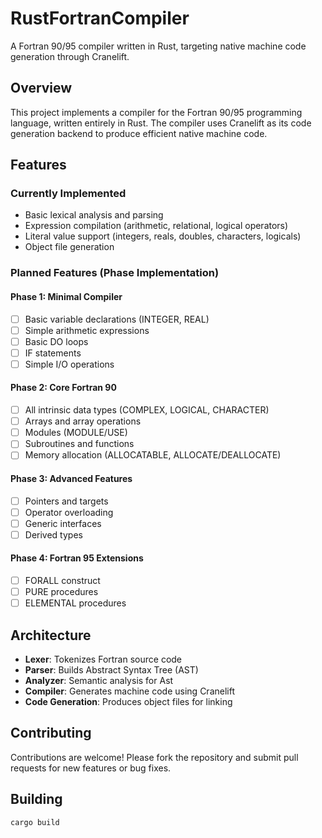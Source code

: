 # RustFortranCompiler

A Fortran 90/95 compiler written in Rust, targeting native machine code generation through Cranelift.

## Overview

This project implements a compiler for the Fortran 90/95 programming language, written entirely in Rust. The compiler uses Cranelift as its code generation backend to produce efficient native machine code.

## Features

### Currently Implemented
- Basic lexical analysis and parsing
- Expression compilation (arithmetic, relational, logical operators)
- Literal value support (integers, reals, doubles, characters, logicals)
- Object file generation

### Planned Features (Phase Implementation)

#### Phase 1: Minimal Compiler
- [ ] Basic variable declarations (INTEGER, REAL)
- [ ] Simple arithmetic expressions
- [ ] Basic DO loops
- [ ] IF statements
- [ ] Simple I/O operations

#### Phase 2: Core Fortran 90
- [ ] All intrinsic data types (COMPLEX, LOGICAL, CHARACTER)
- [ ] Arrays and array operations
- [ ] Modules (MODULE/USE)
- [ ] Subroutines and functions
- [ ] Memory allocation (ALLOCATABLE, ALLOCATE/DEALLOCATE)

#### Phase 3: Advanced Features
- [ ] Pointers and targets
- [ ] Operator overloading
- [ ] Generic interfaces
- [ ] Derived types

#### Phase 4: Fortran 95 Extensions
- [ ] FORALL construct
- [ ] PURE procedures
- [ ] ELEMENTAL procedures

## Architecture

- **Lexer**: Tokenizes Fortran source code
- **Parser**: Builds Abstract Syntax Tree (AST)
- **Analyzer**: Semantic analysis for Ast
- **Compiler**: Generates machine code using Cranelift
- **Code Generation**: Produces object files for linking

## Contributing
Contributions are welcome! Please fork the repository and submit pull requests for new features or bug fixes.


## Building

```bash
cargo build
